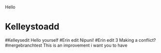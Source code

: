 Hello
# Kelleystoadd
#Kelleysedit
Hello yourself
#Erin edit
Nipuni!
#Erin edit 3
Making a conflict?
#mergebranchtest
This is an improvement i want you to have

